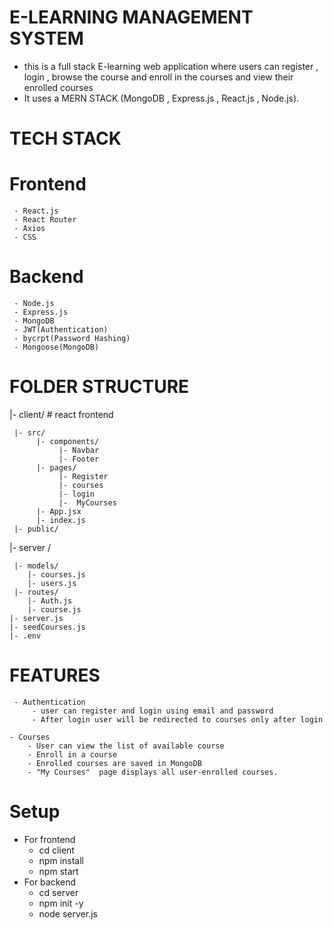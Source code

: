 # E-LEARNING MANAGEMENT SYSTEM
- this is a full stack E-learning web application where users can register , login , browse the course and enroll in the courses and view their enrolled courses
- It uses a MERN STACK (MongoDB , Express.js , React.js , Node.js).

# TECH STACK
   # Frontend
     - React.js
     - React Router
     - Axios
     - CSS
   # Backend
     - Node.js
     - Express.js
     - MongoDB
     - JWT(Authentication)
     - bycrpt(Password Hashing)
     - Mongoose(MongoDB) 

# FOLDER STRUCTURE 

  |- client/   # react frontend

     |- src/ 
          |- components/ 
               |- Navbar
               |- Footer
          |- pages/
               |- Register
               |- courses
               |- login
               |-  MyCourses
          |- App.jsx
          |- index.js
     |- public/

   |- server /

     |- models/
        |- courses.js
        |- users.js
     |- routes/
        |- Auth.js
        |- course.js
    |- server.js
    |- seedCourses.js
    |- .env

# FEATURES
     - Authentication
         - user can register and login using email and password
         - After login user will be redirected to courses only after login
        
    - Courses
        - User can view the list of available course
        - Enroll in a course
        - Enrolled courses are saved in MongoDB
        - "My Courses"  page displays all user-enrolled courses.

 # Setup
   - For frontend
     - cd client
     - npm install
     - npm start
   - For backend
     - cd server
     - npm init -y
     - node server.js